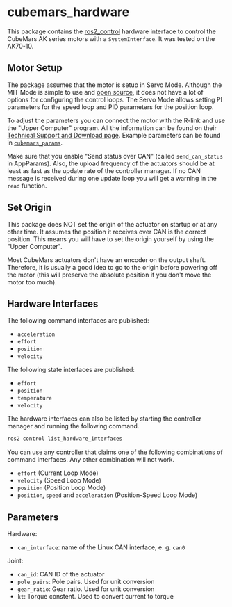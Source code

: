 # cubemars_hardware

This package contains the [ros2_control](https://control.ros.org/master/index.html) hardware interface to control the CubeMars AK series motors with a  `SystemInterface`. It was tested on the AK70-10.

## Motor Setup
The package assumes that the motor is setup in Servo Mode. Although the MIT Mode is simple to use and [open source](https://github.com/bgkatz/3phase_integrated), it does not have a lot of options for configuring the control loops. The Servo Mode allows setting PI parameters for the speed loop and PID parameters for the position loop.

To adjust the parameters you can connect the motor with the R-link and use the "Upper Computer" program. All the information can be found on their [Technical Support and Download page](https://www.cubemars.com/article.php?id=261). Example parameters can be found in [`cubemars_params`](../.params/).

Make sure that you enable "Send status over CAN" (called `send_can_status` in AppParams). Also, the upload frequency of the actuators should be at least as fast as the update rate of the controller manager. If no CAN message is received during one update loop you will get a warning in the `read` function.

## Set Origin
This package does NOT set the origin of the actuator on startup or at any other time. It assumes the position it receives over CAN is the correct position. This means you will have to set the origin yourself by using the "Upper Computer".

Most CubeMars actuators don't have an encoder on the output shaft. Therefore, it is usually a good idea to go to the origin before powering off the motor (this will preserve the absolute position if you don't move the motor too much).

## Hardware Interfaces
The following command interfaces are published:
- `acceleration`
- `effort`
- `position`
- `velocity`

The following state interfaces are published:
- `effort`
- `position`
- `temperature`
- `velocity`

The hardware interfaces can also be listed by starting the controller manager and running the following command.
  ```bash
ros2 control list_hardware_interfaces
  ```

You can use any controller that claims one of the following combinations of command interfaces. Any other combination will not work.
- `effort` (Current Loop Mode)
- `velocity` (Speed Loop Mode)
- `position` (Position Loop Mode)
- `position`, `speed` and `acceleration` (Position-Speed Loop Mode)

## Parameters
Hardware:
- `can_interface`: name of the Linux CAN interface, e. g. `can0`

Joint:
- `can_id`: CAN ID of the actuator
- `pole_pairs`: Pole pairs. Used for unit conversion
- `gear_ratio`: Gear ratio. Used for unit conversion
- `kt`: Torque constent. Used to convert current to torque

